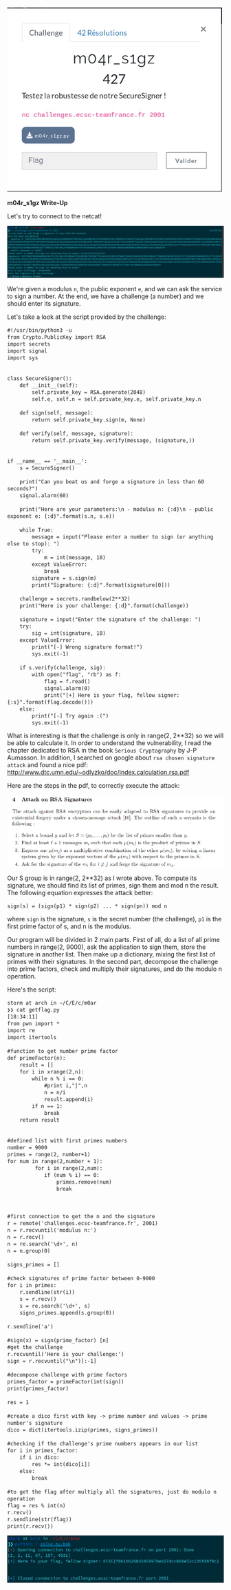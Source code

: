 ![](images/im1.png)

**m04r_s1gz Write-Up**

Let's try to connect to the netcat!

![](images/im2.png)

We're given a modulus ```n```, the public exponent ```e```, and we can ask the service to sign a number. At the end, we have a challenge (a number) and we should enter its signature. 

Let's take a look at the script provided by the challenge:

```
#!/usr/bin/python3 -u
from Crypto.PublicKey import RSA
import secrets
import signal
import sys


class SecureSigner():
    def __init__(self):
        self.private_key = RSA.generate(2048)
        self.e, self.n = self.private_key.e, self.private_key.n

    def sign(self, message):
        return self.private_key.sign(m, None)

    def verify(self, message, signature):
        return self.private_key.verify(message, (signature,))


if __name__ == '__main__':
    s = SecureSigner()

    print("Can you beat us and forge a signature in less than 60 seconds?")
    signal.alarm(60)

    print("Here are your parameters:\n - modulus n: {:d}\n - public exponent e: {:d}".format(s.n, s.e))

    while True:
        message = input("Please enter a number to sign (or anything else to stop): ")
        try:
            m = int(message, 10)
        except ValueError:
            break
        signature = s.sign(m)
        print("Signature: {:d}".format(signature[0]))
    
    challenge = secrets.randbelow(2**32)
    print("Here is your challenge: {:d}".format(challenge))
    
    signature = input("Enter the signature of the challenge: ")
    try:
        sig = int(signature, 10)
    except ValueError:
        print("[-] Wrong signature format!")
        sys.exit(-1)
    
    if s.verify(challenge, sig):
        with open("flag", "rb") as f:
            flag = f.read()
            signal.alarm(0)
            print("[+] Here is your flag, fellow signer: {:s}".format(flag.decode()))
    else:
        print("[-] Try again :(")
        sys.exit(-1)
```

What is interesting is that the challenge is only in range(2, 2**32)  so we will be able to calculate it. In order to understand the vulnerability, I read the chapter dedicated to RSA in the book  ```Serious Cryptography``` by J-P Aumasson. In addition, I searched on google about ```rsa chosen signature attack``` and found a nice pdf: http://www.dtc.umn.edu/~odlyzko/doc/index.calculation.rsa.pdf

Here are the steps in the pdf, to correctly execute the attack:

![](images/im3.png)

Our S group is in range(2, 2**32) as I wrote above. To compute its signature, we should find its list of primes, sign them and mod n the result. The following equation expresses the attack better:

```
sign(s) = (sign(p1) * sign(p2) ... * sign(pn)) mod n
```

where ```sign``` is the signature, ```s``` is the secret number (the challenge), ```p1``` is the first prime factor of s, and n is the modulus.

Our program will be divided in 2 main parts. First of all, do a list of all prime numbers in range(2, 9000), ask the application to sign them, store the signature in another list. Then make up a dictionary, mixing the first list of primes with their signatures. In the second part, decompose the challenge into prime factors, check and multiply their signatures, and do the modulo n operation. 

Here's the script:

```
storm at arch in ~/C/E/c/m0ar
❯❯ cat getflag.py                                                                                                                                              [18:34:11]
from pwn import *
import re
import itertools

#function to get number prime factor
def primeFactor(n):
    result = []
    for i in xrange(2,n):
        while n % i == 0:
            #print i,"|",n
            n = n/i
            result.append(i)
        if n == 1:
            break
    return result


#defined list with first primes numbers
number = 9000
primes = range(2, number+1)
for num in range(2,number + 1):
         for i in range(2,num):
            if (num % i) == 0:
                primes.remove(num)     
                break



#first connection to get the n and the signature
r = remote('challenges.ecsc-teamfrance.fr', 2001)
n = r.recvuntil('modulus n:')
n = r.recv()
n = re.search('\d+', n)
n = n.group(0)

signs_primes = []

#check signatures of prime factor between 0-9000
for i in primes:
    r.sendline(str(i))
    s = r.recv()
    s = re.search('\d+', s)
    signs_primes.append(s.group(0))
    
r.sendline('a')

#sign(x) = sign(prime_factor) [n]
#get the challenge
r.recvuntil('Here is your challenge:')
sign = r.recvuntil("\n")[:-1]

#decompose challenge with prime factors
primes_factor = primeFactor(int(sign))
print(primes_factor)

res = 1

#create a dico first with key -> prime number and values -> prime number's signature
dico = dict(itertools.izip(primes, signs_primes))

#checking if the challenge's prime numbers appears in our list
for i in primes_factor:
    if i in dico:
        res *= int(dico[i])
    else:
        break

#to get the flag after multiply all the signatures, just do modulo n operation
flag = res % int(n)
r.recv()
r.sendline(str(flag))
print(r.recv())
```

![](images/flag.png)